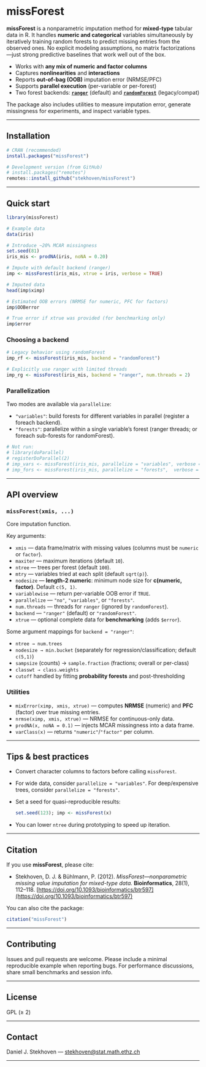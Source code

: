 # missForest

**missForest** is a nonparametric imputation method for **mixed-type** tabular data in R. It handles **numeric and categorical** variables simultaneously by iteratively training random forests to predict missing entries from the observed ones. No explicit modeling assumptions, no matrix factorizations—just strong predictive baselines that work well out of the box.

* Works with **any mix of numeric and factor columns**
* Captures **nonlinearities** and **interactions**
* Reports **out-of-bag (OOB)** imputation error (NRMSE/PFC)
* Supports **parallel execution** (per-variable or per-forest)
* Two forest backends: **[`ranger`](https://cran.r-project.org/package=ranger)** (default) and **[`randomForest`](https://cran.r-project.org/package=randomForest)** (legacy/compat)

The package also includes utilities to measure imputation error, generate missingness for experiments, and inspect variable types.

---

## Installation

```r
# CRAN (recommended)
install.packages("missForest")

# Development version (from GitHub)
# install.packages("remotes")
remotes::install_github("stekhoven/missForest")
```

---

## Quick start

```r
library(missForest)

# Example data
data(iris)

# Introduce ~20% MCAR missingness
set.seed(81)
iris_mis <- prodNA(iris, noNA = 0.20)

# Impute with default backend (ranger)
imp <- missForest(iris_mis, xtrue = iris, verbose = TRUE)

# Imputed data
head(imp$ximp)

# Estimated OOB errors (NRMSE for numeric, PFC for factors)
imp$OOBerror

# True error if xtrue was provided (for benchmarking only)
imp$error
```

### Choosing a backend

```r
# Legacy behavior using randomForest
imp_rf <- missForest(iris_mis, backend = "randomForest")

# Explicitly use ranger with limited threads
imp_rg <- missForest(iris_mis, backend = "ranger", num.threads = 2)
```

### Parallelization

Two modes are available via `parallelize`:

* `"variables"`: build forests for different variables in parallel (register a foreach backend).
* `"forests"`: parallelize within a single variable’s forest (ranger threads; or foreach sub-forests for randomForest).

```r
# Not run:
# library(doParallel)
# registerDoParallel(2)
# imp_vars <- missForest(iris_mis, parallelize = "variables", verbose = TRUE)
# imp_fors <- missForest(iris_mis, parallelize = "forests",  verbose = TRUE, num.threads = 2)
```

---

## API overview

### `missForest(xmis, ...)`

Core imputation function.

Key arguments:

* `xmis` — data frame/matrix with missing values (columns must be `numeric` or `factor`).
* `maxiter` — maximum iterations (default `10`).
* `ntree` — trees per forest (default `100`).
* `mtry` — variables tried at each split (default `sqrt(p)`).
* `nodesize` — **length-2 numeric**: minimum node size for **c(numeric, factor)**. Default `c(5, 1)`.
* `variablewise` — return per-variable OOB error if `TRUE`.
* `parallelize` — `"no"`, `"variables"`, or `"forests"`.
* `num.threads` — threads for `ranger` (ignored by `randomForest`).
* `backend` — `"ranger"` (default) or `"randomForest"`.
* `xtrue` — optional complete data for **benchmarking** (adds `$error`).

Some argument mappings for `backend = "ranger"`:

* `ntree → num.trees`
* `nodesize → min.bucket` (separately for regression/classification; default `c(5,1)`)
* `sampsize` (counts) → `sample.fraction` (fractions; overall or per-class)
* `classwt → class.weights`
* `cutoff` handled by fitting **probability forests** and post-thresholding

### Utilities

* `mixError(ximp, xmis, xtrue)` — computes **NRMSE** (numeric) and **PFC** (factor) over true missing entries.
* `nrmse(ximp, xmis, xtrue)` — NRMSE for continuous-only data.
* `prodNA(x, noNA = 0.1)` — injects MCAR missingness into a data frame.
* `varClass(x)` — returns `"numeric"`/`"factor"` per column.

---

## Tips & best practices

* Convert character columns to factors before calling `missForest`.
* For wide data, consider `parallelize = "variables"`. For deep/expensive trees, consider `parallelize = "forests"`.
* Set a seed for quasi-reproducible results:

  ```r
  set.seed(123); imp <- missForest(x)
  ```
* You can lower `ntree` during prototyping to speed up iteration.

---

## Citation

If you use **missForest**, please cite:

* Stekhoven, D. J. & Bühlmann, P. (2012). *MissForest—nonparametric missing value imputation for mixed-type data.* **Bioinformatics**, 28(1), 112–118. [https://doi.org/10.1093/bioinformatics/btr597](https://doi.org/10.1093/bioinformatics/btr597)

You can also cite the package:

```r
citation("missForest")
```

---

## Contributing

Issues and pull requests are welcome. Please include a minimal reproducible example when reporting bugs. For performance discussions, share small benchmarks and session info.

---

## License

GPL (≥ 2)

---

## Contact

Daniel J. Stekhoven — [stekhoven@stat.math.ethz.ch](mailto:stekhoven@nexus.ethz.ch)

---
